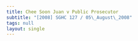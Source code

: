 ```yaml
---
title: Chee Soon Juan v Public Prosecutor
subtitle: "[2008] SGHC 127 / 05\_August\_2008"
tags: null
layout: single
---
```


